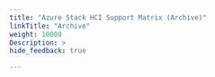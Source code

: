 ```yaml
---
title: "Azure Stack HCI Support Matrix (Archive)"
linkTitle: "Archive"
weight: 10000
Description: >
hide_feedback: true

---
```


